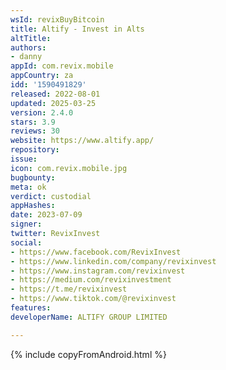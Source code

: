 ```yaml
---
wsId: revixBuyBitcoin
title: Altify - Invest in Alts
altTitle: 
authors:
- danny
appId: com.revix.mobile
appCountry: za
idd: '1590491829'
released: 2022-08-01
updated: 2025-03-25
version: 2.4.0
stars: 3.9
reviews: 30
website: https://www.altify.app/
repository: 
issue: 
icon: com.revix.mobile.jpg
bugbounty: 
meta: ok
verdict: custodial
appHashes: 
date: 2023-07-09
signer: 
twitter: RevixInvest
social:
- https://www.facebook.com/RevixInvest
- https://www.linkedin.com/company/revixinvest
- https://www.instagram.com/revixinvest
- https://medium.com/revixinvestment
- https://t.me/revixinvest
- https://www.tiktok.com/@revixinvest
features: 
developerName: ALTIFY GROUP LIMITED

---
```


{% include copyFromAndroid.html %}
